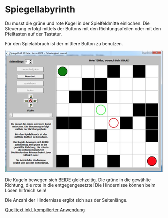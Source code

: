 # Spiegellabyrinth

Du musst die grüne und rote Kugel in der Spielfeldmitte einlochen.
Die Steuerung erfolgt mittels der Buttons mit den Richtungspfeilen oder mit den Pfeiltasten auf der Tastatur.

Für den Spielabbruch ist der mittlere Button zu benutzen.

![Screenshot](preview.jpg)

Die Kugeln bewegen sich BEIDE gleichzeitig. Die grüne in die gewählte Richtung, die rote in die entgegengesetzte!
Die Hindernisse können beim Lösen hilfreich sein!

Die Anzahl der Hindernisse ergibt sich aus der Seitenlänge.

[Quelltext inkl. kompilierter Anwendung](SpiegelGolf.zip)